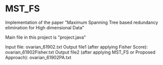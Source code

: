 # MST_FS
Implementation of the paper "Maximum Spanning Tree based redundancy elimination for High dimensional Data"

Main file in this project is "project.java"

Input file: ovarian_61902.txt
Output file1 (after applying Fisher Score): ovarian_61902Fisher.txt
Output file2 (after applying MST_FS or Proposed Approach): ovarian_61902PA.txt



